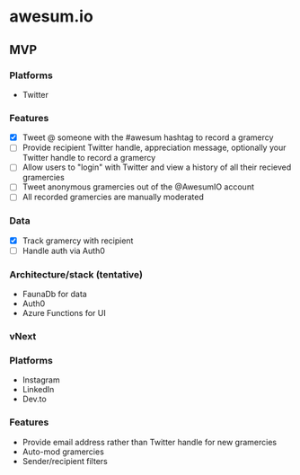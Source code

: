 # awesum.io

## MVP

### Platforms

- Twitter

### Features

- [x] Tweet @ someone with the #awesum hashtag to record a gramercy
- [ ] Provide recipient Twitter handle, appreciation message, optionally your Twitter handle to record a gramercy
- [ ] Allow users to "login" with Twitter and view a history of all their recieved gramercies
- [ ] Tweet anonymous gramercies out of the @AwesumIO account
- [ ] All recorded gramercies are manually moderated

### Data

- [x] Track gramercy with recipient
- [ ] Handle auth via Auth0

### Architecture/stack (tentative)

- FaunaDb for data
- Auth0
- Azure Functions for UI

### vNext

### Platforms

- Instagram
- LinkedIn
- Dev.to

### Features

- Provide email address rather than Twitter handle for new gramercies
- Auto-mod gramercies
- Sender/recipient filters
